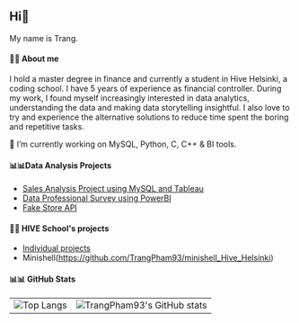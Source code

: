 ## Hi👋

<!--
**TrangPham93/TrangPham93** is a ✨ _special_ ✨ repository because its `README.md` (this file) appears on your GitHub profile.

- 🔭 I’m currently working on ...
- 🌱 I’m currently learning ...
- 👯 I’m looking to collaborate on ...
- 🤔 I’m looking for help with ...
- 💬 Ask me about ...
- 📫 How to reach me: ...
- 😄 Pronouns: ...
- ⚡ Fun fact: ...
-->
My name is Trang.

#### 🪪🪪 About me
I hold a master degree in finance and currently a student in Hive Helsinki, a coding school.
I have 5 years of experience as financial controller. 
During my work, I found myself increasingly interested in data analytics, understanding the data and making data storytelling insightful. I also love to try and experience the alternative solutions to reduce time spent the boring and repetitive tasks.

🔭 I’m currently working on MySQL, Python, C, C++ & BI tools.

#### 📊📊Data Analysis Projects
- [Sales Analysis Project using MySQL and Tableau](https://github.com/TrangPham93/Sales_Analysis_Portfolio_MySQL_Tableau.git)
- [Data Professional Survey using PowerBI](https://github.com/TrangPham93/Data_Professional_Survey_Power_BI.git)
- [Fake Store API](https://github.com/TrangPham93/Fake-Store-API)

#### 🐝🐝 HIVE School's projects
- [Individual projects](https://github.com/TrangPham93/Hive_Helsinki.git)
- Minishell(https://github.com/TrangPham93/minishell_Hive_Helsinki)

#### :bar_chart::bar_chart: GitHub Stats

| | |
| --- | --- |
| ![Top Langs](https://github-readme-stats.vercel.app/api/top-langs/?username=TrangPham93&layout=compact&theme=dark) | ![TrangPham93's GitHub stats](https://github-readme-stats.vercel.app/api?username=TrangPham93&show_icons=true&theme=dark) |


  <!--
    [![Anurag's GitHub stats](https://github-readme-stats.vercel.app/api?username=TrangPham93)](https://github.com/TrangPham93/github-readme-stats)
  | ![Top Langs](https://github-readme-stats.vercel.app/api/top-langs/?username=TrangPham93&layout=compact&theme=dark) | ![TrangPham93's GitHub stats](https://github-readme-stats.vercel.app/api?username=TrangPham93&show_icons=true&theme=dark) |

[![GitHub Streak](https://streak-stats.demolab.com?user=TrangPham93)](https://git.io/streak-stats)
-->
